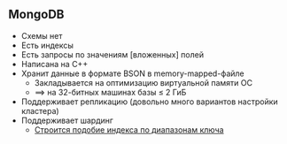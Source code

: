 ## MongoDB

* Схемы нет
* Есть индексы
* Есть запросы по значениям [вложенных] полей
* Написана на С++
* Хранит данные в формате BSON в memory-mapped-файле
    * Закладывается на оптимизацию виртуальной памяти ОС
    * $\implies$ на 32-битных машинах базы $\le$ 2 ГиБ
* Поддерживает репликацию (довольно много вариантов настройки кластера)
* Поддерживает шардинг
    * [Строится подобие индекса по диапазонам ключа](http://www.slideshare.net/profyclub_ru/mongodb-henrik-ingo-mongodb?ref=http://www.highload.ru/2014/abstracts/1530.html)
